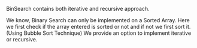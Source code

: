 BinSearch contains both iterative and recursive approach.

We know, Binary Search can only be implemented on a Sorted Array.
Here we first check if the array entered is sorted or not and if not we first sort it.(Using Bubble Sort Technique)
We provide an option to implement iterative or recursive.
